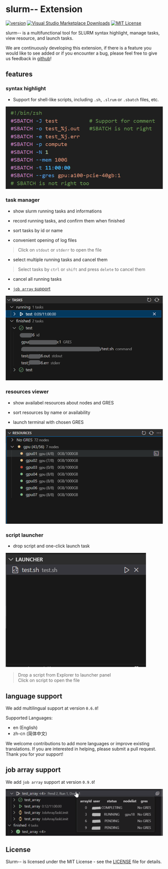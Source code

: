 # slurm-- Extension

[![version](https://img.shields.io/badge/version-0.9.1-blue.svg?logo=github)](https://github.com/XingYuSSS/slurm--/blob/v0.9.1/CHANGELOG.md)
[![Visual Studio Marketplace Downloads](https://img.shields.io/visual-studio-marketplace/d/xy-sss.slurm--extension?color=red)](https://marketplace.visualstudio.com/items?itemName=xy-sss.slurm--extension)
[![MIT License](https://img.shields.io/badge/License-MIT-gree.svg)](https://opensource.org/licenses/MIT)

slurm-- is a multifunctional tool for SLURM syntax highlight, manage tasks, view resource, and launch tasks.

We are continuously developing this extension, if there is a feature you would like to see added or if you encounter a bug, please feel free to give us feedback in [github](https://github.com/XingYuSSS/slurm--)!

## features

### syntax highlight

- Support for shell-like scripts, including `.sh`, `.slrum` or `.sbatch` files, etc.

![highlight](assets/pics/highlight.png)

### task manager

- show slurm running tasks and informations

- record running tasks, and confirm them when finished

- sort tasks by id or name

- convenient opening of log files
> Click on `stdout` or `stderr` to open the file

- select multiple running tasks and cancel them
> Select tasks by `ctrl` or `shift` and press `delete` to cancel them

- cancel all running tasks

- [`job array` support](#job-array-support)

![task](assets/pics/task.png)

### resources viewer

- show availabel resources about nodes and GRES

- sort resources by name or availability

- launch terminal with chosen GRES

![resource](assets/pics/resource.png)

### script launcher

- drop script and one-click launch task

![launcher](assets/pics/launcher.png)

> Drop a script from Explorer to launcher panel  
> Click on script to open the file

## language support

We add multilingual support at version `0.6.0`!

Supported Languages:
- en (English)
- zh-cn (简体中文)

We welcome contributions to add more languages or improve existing translations. If you are interested in helping, please submit a pull request. Thank you for your support!

## job array support

We add `job array` support at version `0.9.0`!

![jobarray](assets/pics/jobarray.png)

## License

Slurm-- is licensed under the MIT License - see the [LICENSE](LICENSE) file for details.
